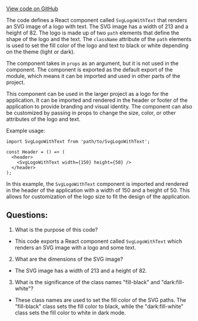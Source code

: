 [View code on GitHub](https://github.com/ergoplatform/ergoweb/components/icons/LogoWithText.js)

The code defines a React component called `SvgLogoWithText` that renders an SVG image of a logo with text. The SVG image has a width of 213 and a height of 82. The logo is made up of two `path` elements that define the shape of the logo and the text. The `className` attribute of the `path` elements is used to set the fill color of the logo and text to black or white depending on the theme (light or dark). 

The component takes in `props` as an argument, but it is not used in the component. The component is exported as the default export of the module, which means it can be imported and used in other parts of the project.

This component can be used in the larger project as a logo for the application. It can be imported and rendered in the header or footer of the application to provide branding and visual identity. The component can also be customized by passing in props to change the size, color, or other attributes of the logo and text. 

Example usage:

```
import SvgLogoWithText from 'path/to/SvgLogoWithText';

const Header = () => (
  <header>
    <SvgLogoWithText width={150} height={50} />
  </header>
);
```

In this example, the `SvgLogoWithText` component is imported and rendered in the header of the application with a width of 150 and a height of 50. This allows for customization of the logo size to fit the design of the application.
## Questions: 
 1. What is the purpose of this code?
- This code exports a React component called `SvgLogoWithText` which renders an SVG image with a logo and some text.

2. What are the dimensions of the SVG image?
- The SVG image has a width of 213 and a height of 82.

3. What is the significance of the class names "fill-black" and "dark:fill-white"?
- These class names are used to set the fill color of the SVG paths. The "fill-black" class sets the fill color to black, while the "dark:fill-white" class sets the fill color to white in dark mode.
